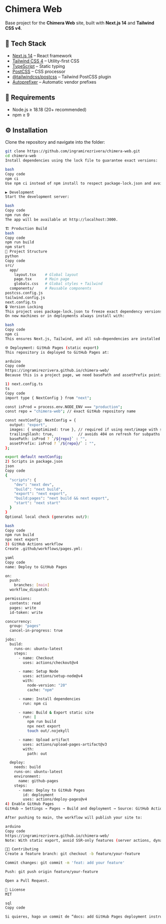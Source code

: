 # Chimera Web

Base project for the **Chimera Web** site, built with **Next.js 14** and **Tailwind CSS v4**.

## 🚀 Tech Stack

- [Next.js 14](https://nextjs.org/) – React framework
- [Tailwind CSS 4](https://tailwindcss.com/) – Utility-first CSS
- [TypeScript](https://www.typescriptlang.org/) – Static typing
- [PostCSS](https://postcss.org/) – CSS processor
- [@tailwindcss/postcss](https://tailwindcss.com/docs/installation) – Tailwind PostCSS plugin
- [Autoprefixer](https://github.com/postcss/autoprefixer) – Automatic vendor prefixes

## 🧩 Requirements

- Node.js ≥ 18.18 (20+ recommended)
- npm ≥ 9

## ⚙️ Installation

Clone the repository and navigate into the folder:

```bash
git clone https://github.com/ingramirezrivera/chimera-web.git
cd chimera-web
Install dependencies using the lock file to guarantee exact versions:

bash
Copy code
npm ci
Use npm ci instead of npm install to respect package-lock.json and avoid unintended upgrades.

▶️ Development
Start the development server:

bash
Copy code
npm run dev
The app will be available at http://localhost:3000.

🏗️ Production Build
bash
Copy code
npm run build
npm start
📂 Project Structure
python
Copy code
src/
  app/
    layout.tsx    # Global layout
    page.tsx      # Main page
    globals.css   # Global styles + Tailwind
  components/     # Reusable components
postcss.config.js
tailwind.config.js
next.config.ts
🔒 Version Locking
This project uses package-lock.json to freeze exact dependency versions.
On new machines or in deployments always install with:

bash
Copy code
npm ci
This ensures Next.js, Tailwind, and all sub-dependencies are installed at the same versions everywhere.

🌐 Deployment: GitHub Pages (static export)
This repository is deployed to GitHub Pages at:

arduino
Copy code
https://ingramirezrivera.github.io/chimera-web/
Because this is a project page, we need basePath and assetPrefix pointing to /chimera-web in production, and we must export a static site (no SSR / API routes).

1) next.config.ts
ts
Copy code
import type { NextConfig } from "next";

const isProd = process.env.NODE_ENV === "production";
const repo = "chimera-web"; // exact GitHub repository name

const nextConfig: NextConfig = {
  output: "export",
  images: { unoptimized: true }, // required if using next/image with static export
  trailingSlash: true,           // avoids 404 on refresh for subpaths
  basePath: isProd ? `/${repo}` : "",
  assetPrefix: isProd ? `/${repo}/` : "",
};

export default nextConfig;
2) Scripts in package.json
json
Copy code
{
  "scripts": {
    "dev": "next dev",
    "build": "next build",
    "export": "next export",
    "build:pages": "next build && next export",
    "start": "next start"
  }
}
Optional local check (generates out/):

bash
Copy code
npm run build
npx next export
3) GitHub Actions workflow
Create .github/workflows/pages.yml:

yaml
Copy code
name: Deploy to GitHub Pages

on:
  push:
    branches: [main]
  workflow_dispatch:

permissions:
  contents: read
  pages: write
  id-token: write

concurrency:
  group: "pages"
  cancel-in-progress: true

jobs:
  build:
    runs-on: ubuntu-latest
    steps:
      - name: Checkout
        uses: actions/checkout@v4

      - name: Setup Node
        uses: actions/setup-node@v4
        with:
          node-version: "20"
          cache: "npm"

      - name: Install dependencies
        run: npm ci

      - name: Build & Export static site
        run: |
          npm run build
          npx next export
          touch out/.nojekyll

      - name: Upload artifact
        uses: actions/upload-pages-artifact@v3
        with:
          path: out

  deploy:
    needs: build
    runs-on: ubuntu-latest
    environment:
      name: github-pages
    steps:
      - name: Deploy to GitHub Pages
        id: deployment
        uses: actions/deploy-pages@v4
4) Enable GitHub Pages
GitHub → Settings → Pages → Build and deployment → Source: GitHub Actions.

After pushing to main, the workflow will publish your site to:

arduino
Copy code
https://ingramirezrivera.github.io/chimera-web/
Note: With static export, avoid SSR-only features (server actions, dynamic server fetch without caching, API routes). For images, images.unoptimized: true allows next/image to work in export mode.

🧑‍💻 Contributing
Create a feature branch: git checkout -b feature/your-feature

Commit changes: git commit -m 'feat: add your feature'

Push: git push origin feature/your-feature

Open a Pull Request.

📜 License
MIT

sql
Copy code

Si quieres, hago un commit de “docs: add GitHub Pages deployment instructions” y lo empujas en tu rama/PR actual.
```
